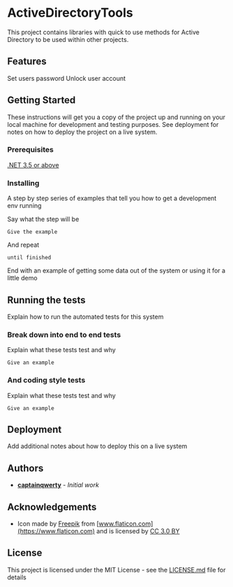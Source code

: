 # ActiveDirectoryTools

This project contains libraries with quick to use methods for Active Directory to be used within other projects. 

## Features

Set users password 
Unlock user account

## Getting Started

These instructions will get you a copy of the project up and running on your local machine for development and testing purposes. See deployment for notes on how to deploy the project on a live system.

### Prerequisites

[.NET 3.5 or above](https://www.microsoft.com/net/download/dotnet-framework-runtime)

### Installing

A step by step series of examples that tell you how to get a development env running

Say what the step will be

```
Give the example
```

And repeat

```
until finished
```

End with an example of getting some data out of the system or using it for a little demo

## Running the tests

Explain how to run the automated tests for this system

### Break down into end to end tests

Explain what these tests test and why

```
Give an example
```

### And coding style tests

Explain what these tests test and why

```
Give an example
```

## Deployment

Add additional notes about how to deploy this on a live system

## Authors

* **[captainqwerty](https://github.com/captainqwerty)** - *Initial work*

## Acknowledgements

* Icon made by [Freepik](https://www.freepik.com/) from [www.flaticon.com](https://www.flaticon.com) and is licensed by [CC 3.0 BY](http://creativecommons.org/licenses/by/3.0/)

## License

This project is licensed under the MIT License - see the [LICENSE.md](LICENSE.md) file for details
